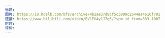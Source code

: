 ```yaml
---
标题: 
图片: https://i0.hdslb.com/bfs/archive/4b2ae37d8cf5c3809c2544ea4616f79164872800.jpg@518w_290h_1c_!web-video-share-cover.avif
链接: https://www.bilibili.com/video/BV1EH4y1J7g5/?spm_id_from=333.1007.tianma.8-4-30.click&vd_source=e815fa5e2c428a98163e9d19be40ec58
时时: 
评价:
---
```


